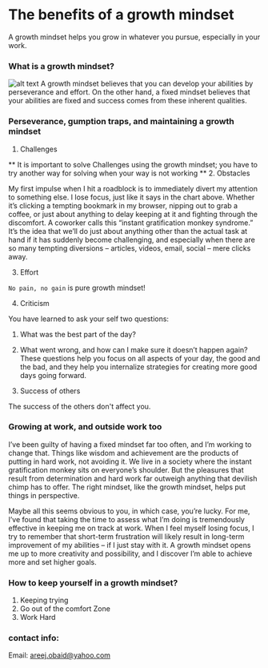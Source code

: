 # The benefits of a growth mindset

A growth mindset helps you grow in whatever you pursue, especially in your work.

### What is a growth mindset? 
![alt text](https://www.techtello.com/wp-content/uploads/2020/06/fixed-mindset-vs-growth-mindset-chart.png)
A growth mindset believes that you can develop your abilities by perseverance and effort.
On the other hand, a fixed mindset believes that your abilities are fixed and success comes from these inherent qualities.

### Perseverance, gumption traps, and maintaining a growth mindset

1. Challenges

** It is important to solve Challenges using the growth mindset; you have to try another way for solving when your way is not working **
2. Obstacles

My first impulse when I hit a roadblock is to immediately divert my attention to something else. I lose focus, just like it says in the chart above. Whether it’s clicking a tempting bookmark in my browser, nipping out to grab a coffee, or just about anything to delay keeping at it and fighting through the discomfort. A coworker calls this “instant gratification monkey syndrome.” It’s the idea that we’ll do just about anything other than the actual task at hand if it has suddenly become challenging, and especially when there are so many tempting diversions – articles, videos, email, social – mere clicks away.

3. Effort

`No pain, no gain` is pure growth mindset!

4. Criticism

You have learned to ask your self two questions:

1. What was the best part of the day?
2. What went wrong, and how can I make sure it doesn’t happen again?
These questions help you focus on all aspects of your day, the good and the bad, and they help you internalize strategies for creating more good days going forward.

5. Success of others

The success of the others don't affect you.

### Growing at work, and outside work too

I’ve been guilty of having a fixed mindset far too often, and I’m working to change that. Things like wisdom and achievement are the products of putting in hard work, not avoiding it. We live in a society where the instant gratification monkey sits on everyone’s shoulder. But the pleasures that result from determination and hard work far outweigh anything that devilish chimp has to offer. The right mindset, like the growth mindset, helps put things in perspective.

Maybe all this seems obvious to you, in which case, you’re lucky. For me, I’ve found that taking the time to assess what I’m doing is tremendously effective in keeping me on track at work. When I feel myself losing focus, I try to remember that short-term frustration will likely result in long-term improvement of my abilities – if I just stay with it. A growth mindset opens me up to more creativity and possibility, and I discover I’m able to achieve more and set higher goals.

### How to keep yourself in a growth mindset?

1. Keeping trying
2. Go out of the comfort Zone
3. Work Hard

### contact info:
Email: areej.obaid@yahoo.com
